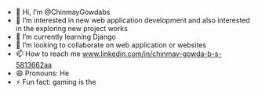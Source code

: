 - 👋 Hi, I’m @ChinmayGowdabs
- 👀 I’m interested in new web application development and also interested in the exploring new project works
- 🌱 I’m currently learning Django
- 💞️ I’m looking to collaborate on web application or websites
- 📫 How to reach me www.linkedin.com/in/chinmay-gowda-b-s-5813662aa
- 😄 Pronouns: He
- ⚡ Fun fact: gaming is the 

<!---
ChinmayGowdabs/ChinmayGowdabs is a ✨ special ✨ repository because its `README.md` (this file) appears on your GitHub profile.
You can click the Preview link to take a look at your changes.
--->
